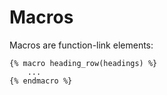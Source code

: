 # Macros
Macros are function-link elements:

    {% macro heading_row(headings) %}
        ...
    {% endmacro %}

